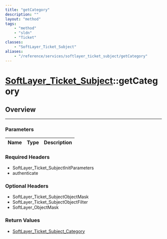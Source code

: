 ```yaml
---
title: "getCategory"
description: ""
layout: "method"
tags:
    - "method"
    - "sldn"
    - "Ticket"
classes:
    - "SoftLayer_Ticket_Subject"
aliases:
    - "/reference/services/softlayer_ticket_subject/getCategory"
---
```

# [SoftLayer_Ticket_Subject](/reference/services/SoftLayer_Ticket_Subject)::getCategory




## Overview 


-----

### Parameters 
|Name | Type | Description |
| --- | --- | --- |


### Required Headers
* SoftLayer_Ticket_SubjectInitParameters
* authenticate


### Optional Headers
* SoftLayer_Ticket_SubjectObjectMask
* SoftLayer_Ticket_SubjectObjectFilter
* SoftLayer_ObjectMask

### Return Values
* <a href='/reference/datatypes/SoftLayer_Ticket_Subject_Category'>SoftLayer_Ticket_Subject_Category </a>




